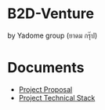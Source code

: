 # B2D-Venture
by Yadome group (ยาดม กรุ๊ป)

# Documents
* [Project Proposal](https://docs.google.com/document/d/1mHM79vL-wqOGXRCsfG2td_DWibZQg6bOEXo2EytajNk/edit?usp=sharing)
* [Project Technical Stack](https://docs.google.com/document/d/1hlFK15EZC9xVFQnuy55iImgmVoLDMKLRHbvHH6Em6RQ/edit?usp=sharing)
 
